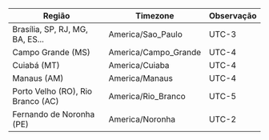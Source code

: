 | Região                        | Timezone                | Observação |
|--------------------------------|--------------------------|------------|
| Brasília, SP, RJ, MG, BA, ES...| America/Sao_Paulo        | UTC-3      |
| Campo Grande (MS)              | America/Campo_Grande     | UTC-4      |
| Cuiabá (MT)                    | America/Cuiaba           | UTC-4      |
| Manaus (AM)                    | America/Manaus           | UTC-4      |
| Porto Velho (RO), Rio Branco (AC) | America/Rio_Branco     | UTC-5      |
| Fernando de Noronha (PE)       | America/Noronha          | UTC-2      |
